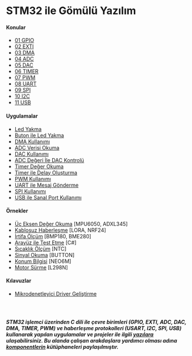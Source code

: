 # STM32 ile Gömülü Yazılım

#### Konular
  - [01 GPIO](/Konular/01%20GPIO.pdf)
  - [02 EXTI](/Konular/02%20EXTI.pdf)
  - [03 DMA](/Konular/03%20DMA.pdf)
  - [04 ADC](/Konular/04%20ADC.pdf)
  - [05 DAC](/Konular/05%20DAC.pdf)
  - [06 TIMER](/Konular/06%20TIMER.pdf)
  - [07 PWM](/Konular/07%20PWM.pdf)
  - [08 UART](/Konular/08%20UART.pdf)
  - [09 SPI](/Konular/09%20SPI.pdf)
  - [10 I2C](/Konular/10%20I2C.pdf)
  - [11 USB](/Konular/11%20USB.pdf)

#### Uygulamalar
  - [Led Yakma](/Uygulamalar/Led%20Yakma) 
  - [Buton ile Led Yakma](/Uygulamalar/Buton%20ile%20Led%20Yakma) 
  - [DMA Kullanımı](/Uygulamalar/DMA%20Kullanimi) 
  - [ADC Verisi Okuma](/Uygulamalar/ADC%20Verisi%20Okuma) 
  - [DAC Kullanımı](/Uygulamalar/DAC%20Kullanimi)
  - [ADC Değeri İle DAC Kontrolü](/Uygulamalar/ADC%20Degeri%20%C4%B0le%20DAC%20Kontrolu)
  - [Timer Değer Okuma](/Uygulamalar/Timer%20Deger%20Okuma) 
  - [Timer ile Delay Oluşturma](/Uygulamalar/Timer%20ile%20Delay%20Olusturma)
  - [PWM Kullanımı](/Uygulamalar/PWM%20Kullanimi) 
  - [UART ile Mesaj Gönderme](/Uygulamalar/UART%20ile%20Mesaj%20Gonderme)
  - [SPI Kullanımı](/Uygulamalar/SPI%20Kullanimi) 
  - [USB ile Sanal Port Kullanımı](/Uygulamalar/USB%20ile%20Sanal%20Port%20Kullanimi)
  
#### Örnekler
  - [Üç Eksen Değer Okuma](/Ornekler/Uc%20Eksen%20Deger%20Okuma) [MPU6050, ADXL345]
  - [Kablosuz Haberleşme](/Ornekler/Kablosuz%20Haberlesme) [LORA, NRF24]
  - [İrtifa Ölçüm](/Ornekler/Irtifa%20Olcum) [BMP180, BME280]
  - [Arayüz ile Test Etme](/Ornekler/Arayuz%20ile%20Test%20Etme) [C#]
  - [Sıcaklık Ölçüm](/Ornekler/Sicaklik%20Olcum) [NTC]
  - [Sinyal Okuma](/Ornekler/Sinyal%20Okuma) [BUTTON]
  - [Konum Bilgisi](/Ornekler/Konum%20Bilgisi) [NEO6M]
  - [Motor Sürme](/Ornekler/Motor%20Surme) [L298N]

#### Kılavuzlar
  - [Mikrodenetleyici Driver Geliştirme](https://github.com/cengizhantopcu53/mikrodenetleyici_driver_gelistirme)

<br>

##
***STM32 işlemci üzerinden C dili ile çevre birimleri (GPIO, EXTI, ADC, DAC, DMA, TIMER, PWM) ve haberleşme protokolleri (USART, I2C, SPI, USB) kullanarak yapılan uygulamalar ve projeler ile ilgili [yazılara](https://github.com/cengizhantopcu53/stm32_ile_gomulu_yazilim/blob/main/stm32_ile_gomulu_yazilim.pdf) ulaşabilirsiniz. Bu alanda çalışan arakdaşlara yardımcı olması adına [komponentlerin](https://github.com/atalayroket/atalay_gomuluyazilim) kütüphaneleri paylaşılmıştır.***
##
